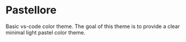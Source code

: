 # Pastellore
Basic vs-code color theme. The goal of this theme is to provide a clear minimal light pastel color theme.
